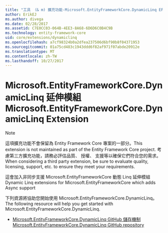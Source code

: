 ```yaml
---
title: "工具 （& m) 擴充功能-Microsoft.EntityFrameworkCore.DynamicLinq EF 核心"
author: ErikEJ
ms.author: divega
ms.date: 02/28/2017
ms.assetid: C7E0CC03-064B-4EE3-8A68-6D6D6C0B4C9B
ms.technology: entity-framework-core
uid: core/extensions/dynamiclinq
ms.openlocfilehash: a7cf98324b0a2dfea237506d6bf90b8f04371953
ms.sourcegitcommit: 01a75cd483c1943ddd6f82af971f07abde20912e
ms.translationtype: MT
ms.contentlocale: zh-TW
ms.lasthandoff: 10/27/2017
---
```

# <a name="microsoftentityframeworkcoredynamiclinq-extension"></a><span data-ttu-id="d5aed-102">Microsoft.EntityFrameworkCore.DynamicLinq 延伸模組</span><span class="sxs-lookup"><span data-stu-id="d5aed-102">Microsoft.EntityFrameworkCore.DynamicLinq Extension</span></span>

> [!NOTE]  
> <span data-ttu-id="d5aed-103">這項擴充功能不會保留為 Entity Framework Core 專案的一部分。</span><span class="sxs-lookup"><span data-stu-id="d5aed-103">This extension is not maintained as part of the Entity Framework Core project.</span></span> <span data-ttu-id="d5aed-104">考慮第三方擴充功能，請務必評估品質、 授權、 支援等以確保它們符合您的需求。</span><span class="sxs-lookup"><span data-stu-id="d5aed-104">When considering a third party extension, be sure to evaluate quality, licensing, support, etc. to ensure they meet your requirements.</span></span>

<span data-ttu-id="d5aed-105">這會加入非同步支援 Microsoft.EntityFrameworkCore 動態 Linq 延伸模組</span><span class="sxs-lookup"><span data-stu-id="d5aed-105">Dynamic Linq extensions for Microsoft.EntityFrameworkCore which adds Async support</span></span>

<span data-ttu-id="d5aed-106">下列資源將協助您開始使用 Microsoft.EntityFrameworkCore.DynamicLinq。</span><span class="sxs-lookup"><span data-stu-id="d5aed-106">The following resource will help you get started with Microsoft.EntityFrameworkCore.DynamicLinq.</span></span>
* [<span data-ttu-id="d5aed-107">Microsoft.EntityFrameworkCore.DynamicLinq GitHub 儲存機制</span><span class="sxs-lookup"><span data-stu-id="d5aed-107">Microsoft.EntityFrameworkCore.DynamicLinq GitHub repository</span></span>](https://github.com/StefH/System.Linq.Dynamic.Core/)
